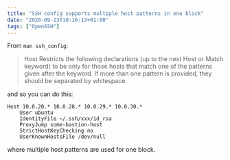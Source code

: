```yaml
---
title: "SSH config supports multiple host patterns in one block"
date: "2020-09-23T10:16:13+01:00"
tags: ["OpenSSH"]
---
```


From `man ssh_config`:

>  Host    Restricts the following declarations (up to the next Host or Match
>          keyword) to be only for those hosts that match one of the patterns
>          given after the keyword.  If more than one pattern is provided,
>          they should be separated by whitespace.

and so you can do this:

```ssh
Host 10.0.20.* 10.0.28.* 10.0.29.* 10.0.30.*
    User ubuntu
    IdentityFile ~/.ssh/xxx/id_rsa
    ProxyJump some-bastion-host
    StrictHostKeyChecking no
    UserKnownHostsFile /dev/null
```

where multiple host patterns are used for one block.



